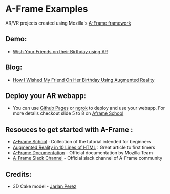 # A-Frame Examples
AR/VR projects created using Mozilla's  [A-Frame framework](https://aframe.io/)

## Demo:
- [Wish Your Friends on their Birthday using AR](https://hackyroot.github.io/A-Frame-Examples/Happy_Birthday/demo.html)

## Blog:
- [How I Wished My Friend On Her Birthday Using Augmented Reality](https://medium.com/@Hackyroot/https-medium-com-hackyroot-happy-birthday-using-aframe-9d2f0d177853)

## Deploy your AR webapp:
- You can use [Github Pages](https://pages.github.com/) or [ngrok](https://ngrok.com/) to deploy and use your webapp. For more details checkout slide 5 to 8 on [Aframe School](https://aframe.io/aframe-school/#/2/5)

## Resouces to get started with A-Frame :
- [A-Frame School](https://aframe.io/aframe-school/#/ "A-Frame School") : Collection of the tutorial intended for beginners
- [Augmented Reality in 10 Lines of HTML](https://medium.com/arjs/augmented-reality-in-10-lines-of-html-4e193ea9fdbf) : Great article to first timers
- [A-Frame Documentation](https://aframe.io/docs/0.8.0/introduction/) - Official documentation by Mozilla Team
- [A-Frame Slack Channel](https://aframevr-slack.herokuapp.com/) - Official slack channel of A-Frame community

## Credits:
- 3D Cake model - [Jarlan Perez](https://poly.google.com/view/5Xt6xQiR3qN)
